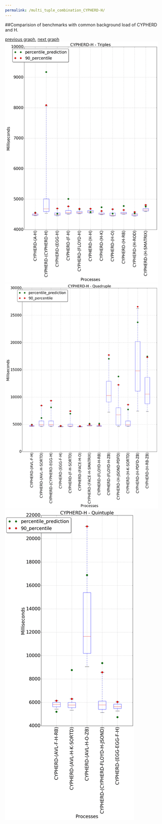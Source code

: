 ```yaml
---
permalink: /multi_tuple_combination_CYPHERD-H/
---
```


##Comparision of benchmarks with common background load of CYPHERD and H.

[previous graph](../multi_tuple_combination_CYPHERD-F/), [next graph](../multi_tuple_combination_CYPHERD-JSOND/)
![graph figure](./images/triple/CYPHERD/CYPHERD-H_box.png)![graph figure](./images/quadruple/CYPHERD/CYPHERD-H_box.png)![graph figure](./images/quintuple/CYPHERD/CYPHERD-H_box.png)